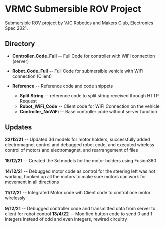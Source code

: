 # VRMC Submersible ROV Project
Submersible ROV project by VJC Robotics and Makers Club, Electronics Spec 2021.

## Directory
- **Controller_Code_Full** -- Full Code for controller with WiFi connection (server)
 
- **Robot_Code_Full** -- Full Code for submersible vehicle with WiFi connection (Client)
 
- **Reference** -- Reference code and code snippets 
   - **Split String** -- reference code to split string received through HTTP Request
   - **Robot_WiFi_Code** -- Client code for WiFi Connection on the vehicle
   - **Controller_NoWiFi** -- Base controller code without server function 

## Updates
**22/12/21** -- Updated 3d models for motor holders, successfully added electromagnet control and debugged robot code, and executed wireless control of motors and electromagnet, and rearrangement of files <br/><br/>
**15/12/21** -- Created the 3d models for the motor holders using Fusion360 <br/><br/>
**14/12/21** -- Debugged motor code as control for the steering left was not working, hooked up all the motors to make sure motors can work for movement in all directions <br/><br/>
**11/12/21** -- Integrated Motor code wih Client code to control one motor wirelessly <br/><br/>
**9/12/21** -- Debugged controller code and transmitted data from server to client for robot control 
**13/4/22** -- Modified button code to send 0 and 1 integers instead of odd and even integers, rewired circuitry


